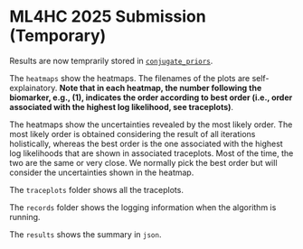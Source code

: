 # ML4HC 2025 Submission (Temporary)

Results are now temprarily stored in [`conjugate_priors`](conjugate_priors). 

The `heatmaps` show the heatmaps. The filenames of the plots are self-explainatory. **Note that in each heatmap, the number following the biomarker, e.g., (1), indicates the order according to best order (i.e., order associated with the highest log likelihood, see traceplots)**. 

The heatmaps show the uncertainties revealed by the most likely order. The most likely order is obtained considering the result of all iterations holistically, whereas the best order is the one associated with the highest log likelihoods that are shown in associated traceplots. Most of the time, the two are the same or very close. We normally pick the best order but will consider the uncertainties shown in the heatmap. 

The `traceplots` folder shows all the traceplots. 

The `records` folder shows the logging information when the algorithm is running. 

The `results` shows the summary in `json`. 